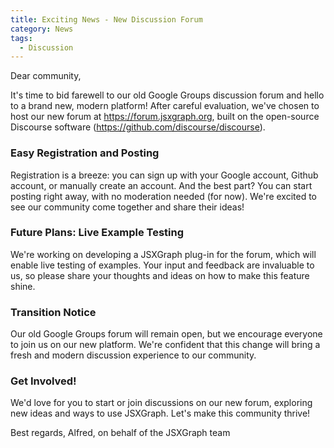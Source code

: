 ```yaml
---
title: Exciting News - New Discussion Forum
category: News
tags:
  - Discussion
---
```



Dear community,

It's time to bid farewell to our old Google Groups discussion forum and hello to a brand new, modern platform! After careful evaluation, we've chosen to host our new forum at <https://forum.jsxgraph.org>, built on the open-source Discourse software (<https://github.com/discourse/discourse>).

### Easy Registration and Posting
Registration is a breeze: you can sign up with your Google account, Github account, or manually create an account. And the best part? You can start posting right away, with no moderation needed (for now). We're excited to see our community come together and share their ideas!

### Future Plans: Live Example Testing
We're working on developing a JSXGraph plug-in for the forum, which will enable live testing of examples. Your input and feedback are invaluable to us, so please share your thoughts and ideas on how to make this feature shine.

### Transition Notice
Our old Google Groups forum will remain open, but we encourage everyone to join us on our new platform. We're confident that this change will bring a fresh and modern discussion experience to our community.

### Get Involved!
We'd love for you to start or join discussions on our new forum, exploring new ideas and ways to use JSXGraph. Let's make this community thrive!

Best regards, Alfred, on behalf of the JSXGraph team